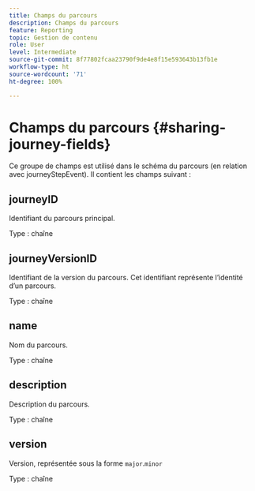 ```yaml
---
title: Champs du parcours
description: Champs du parcours
feature: Reporting
topic: Gestion de contenu
role: User
level: Intermediate
source-git-commit: 8f77802fcaa23790f9de4e8f15e593643b13fb1e
workflow-type: ht
source-wordcount: '71'
ht-degree: 100%

---
```


# Champs du parcours {#sharing-journey-fields}

Ce groupe de champs est utilisé dans le schéma du parcours (en relation avec journeyStepEvent). Il contient les champs suivant :

## journeyID

Identifiant du parcours principal.

Type : chaîne

## journeyVersionID

Identifiant de la version du parcours. Cet identifiant représente l’identité d’un parcours.

Type : chaîne

## name

Nom du parcours.

Type : chaîne

## description

Description du parcours.

Type : chaîne

## version

Version, représentée sous la forme `major`.`minor`

Type : chaîne
